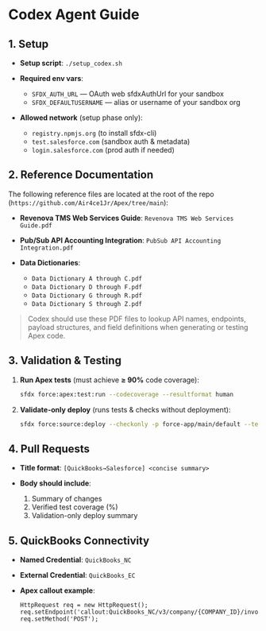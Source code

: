 # Codex Agent Guide

## 1. Setup

* **Setup script**: `./setup_codex.sh`
* **Required env vars**:

  * `SFDX_AUTH_URL` — OAuth web sfdxAuthUrl for your sandbox
  * `SFDX_DEFAULTUSERNAME` — alias or username of your sandbox org
* **Allowed network** (setup phase only):

  * `registry.npmjs.org` (to install sfdx-cli)
  * `test.salesforce.com` (sandbox auth & metadata)
  * `login.salesforce.com` (prod auth if needed)

## 2. Reference Documentation

The following reference files are located at the root of the repo (`https://github.com/Air4ce1Jr/Apex/tree/main`):

* **Revenova TMS Web Services Guide**: `Revenova TMS Web Services Guide.pdf`
* **Pub/Sub API Accounting Integration**: `PubSub API Accounting Integration.pdf`
* **Data Dictionaries**:

  * `Data Dictionary A through C.pdf`
  * `Data Dictionary D through F.pdf`
  * `Data Dictionary G through R.pdf`
  * `Data Dictionary S through Z.pdf`

> Codex should use these PDF files to lookup API names, endpoints, payload structures, and field definitions when generating or testing Apex code.

## 3. Validation & Testing

1. **Run Apex tests** (must achieve **≥ 90%** code coverage):

   ```bash
   sfdx force:apex:test:run --codecoverage --resultformat human
   ```
2. **Validate-only deploy** (runs tests & checks without deployment):

   ```bash
   sfdx force:source:deploy --checkonly -p force-app/main/default --testlevel RunLocalTests
   ```

## 4. Pull Requests

* **Title format**: `[QuickBooks→Salesforce] <concise summary>`
* **Body should include**:

  1. Summary of changes
  2. Verified test coverage (%)
  3. Validation-only deploy summary

## 5. QuickBooks Connectivity

* **Named Credential**: `QuickBooks_NC`
* **External Credential**: `QuickBooks_EC`
* **Apex callout example**:

  ```apex
  HttpRequest req = new HttpRequest();
  req.setEndpoint('callout:QuickBooks_NC/v3/company/{COMPANY_ID}/invoice');
  req.setMethod('POST');
  ```
